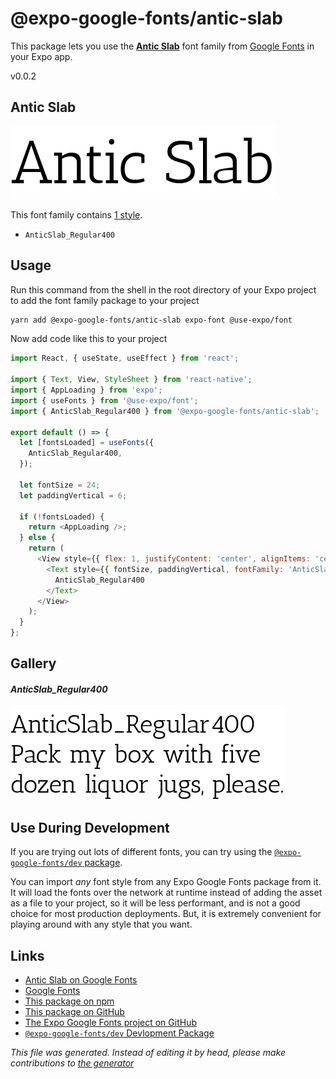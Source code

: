 # @expo-google-fonts/antic-slab

This package lets you use the [**Antic Slab**](https://fonts.google.com/specimen/Antic+Slab) font family from [Google Fonts](https://fonts.google.com/) in your Expo app.

v0.0.2

## Antic Slab

![Antic Slab](./font-family.png)

This font family contains [1 style](#gallery).

- `AnticSlab_Regular400`

## Usage

Run this command from the shell in the root directory of your Expo project to add the font family package to your project
```sh
yarn add @expo-google-fonts/antic-slab expo-font @use-expo/font
```

Now add code like this to your project
```js
import React, { useState, useEffect } from 'react';

import { Text, View, StyleSheet } from 'react-native';
import { AppLoading } from 'expo';
import { useFonts } from '@use-expo/font';
import { AnticSlab_Regular400 } from '@expo-google-fonts/antic-slab';

export default () => {
  let [fontsLoaded] = useFonts({
    AnticSlab_Regular400,
  });

  let fontSize = 24;
  let paddingVertical = 6;

  if (!fontsLoaded) {
    return <AppLoading />;
  } else {
    return (
      <View style={{ flex: 1, justifyContent: 'center', alignItems: 'center' }}>
        <Text style={{ fontSize, paddingVertical, fontFamily: 'AnticSlab_Regular400' }}>
          AnticSlab_Regular400
        </Text>
      </View>
    );
  }
};

```

## Gallery

##### AnticSlab_Regular400
![AnticSlab_Regular400](./1348202760ad87d67e74d3a921ad2be20b563b2cd2a8d6e99d54da029c7f2aad.ttf.png)


## Use During Development

If you are trying out lots of different fonts, you can try using the [`@expo-google-fonts/dev` package](https://www.npmjs.com/package/@expo-google-fonts/dev).

You can import *any* font style from any Expo Google Fonts package from it. It will load the fonts
over the network at runtime instead of adding the asset as a file to your project, so it will be 
less performant, and is not a good choice for most production deployments. But, it is extremely convenient
for playing around with any style that you want.

## Links

- [Antic Slab on Google Fonts](https://fonts.google.com/specimen/Antic+Slab)
- [Google Fonts](https://fonts.google.com/)
- [This package on npm](https://www.npmjs.com/package/@expo-google-fonts/antic-slab)
- [This package on GitHub](https://github.com/expo/google-fonts/tree/master/font-packages/antic-slab)
- [The Expo Google Fonts project on GitHub](https://github.com/expo/google-fonts)
- [`@expo-google-fonts/dev` Devlopment Package](https://github.com/expo/google-fonts/tree/master/font-packages/dev)


*This file was generated. Instead of editing it by head, please make contributions to [the generator](https://github.com/expo/google-fonts/tree/master/packages/generator)*
